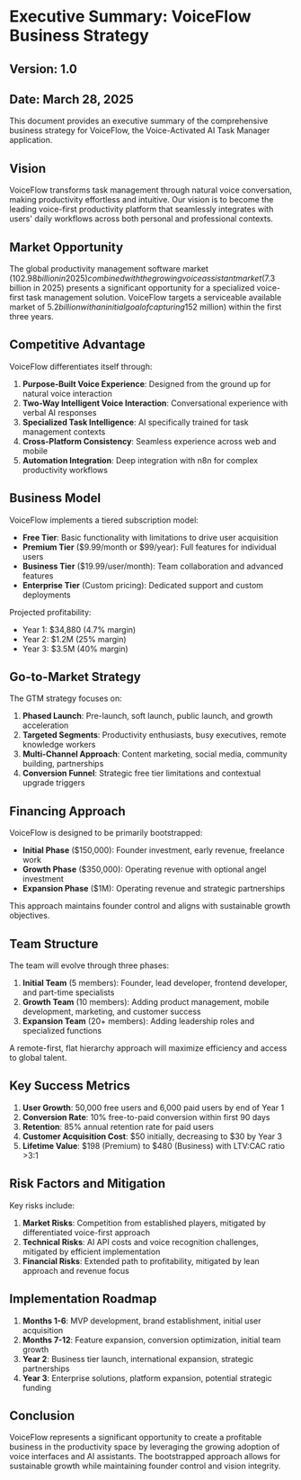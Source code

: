 # Executive Summary: VoiceFlow Business Strategy
## Version: 1.0
## Date: March 28, 2025

This document provides an executive summary of the comprehensive business strategy for VoiceFlow, the Voice-Activated AI Task Manager application.

## Vision

VoiceFlow transforms task management through natural voice conversation, making productivity effortless and intuitive. Our vision is to become the leading voice-first productivity platform that seamlessly integrates with users' daily workflows across both personal and professional contexts.

## Market Opportunity

The global productivity management software market ($102.98 billion in 2025) combined with the growing voice assistant market ($7.3 billion in 2025) presents a significant opportunity for a specialized voice-first task management solution. VoiceFlow targets a serviceable available market of $5.2 billion with an initial goal of capturing 1% ($52 million) within the first three years.

## Competitive Advantage

VoiceFlow differentiates itself through:
1. **Purpose-Built Voice Experience**: Designed from the ground up for natural voice interaction
2. **Two-Way Intelligent Voice Interaction**: Conversational experience with verbal AI responses
3. **Specialized Task Intelligence**: AI specifically trained for task management contexts
4. **Cross-Platform Consistency**: Seamless experience across web and mobile
5. **Automation Integration**: Deep integration with n8n for complex productivity workflows

## Business Model

VoiceFlow implements a tiered subscription model:
- **Free Tier**: Basic functionality with limitations to drive user acquisition
- **Premium Tier** ($9.99/month or $99/year): Full features for individual users
- **Business Tier** ($19.99/user/month): Team collaboration and advanced features
- **Enterprise Tier** (Custom pricing): Dedicated support and custom deployments

Projected profitability:
- Year 1: $34,880 (4.7% margin)
- Year 2: $1.2M (25% margin)
- Year 3: $3.5M (40% margin)

## Go-to-Market Strategy

The GTM strategy focuses on:
1. **Phased Launch**: Pre-launch, soft launch, public launch, and growth acceleration
2. **Targeted Segments**: Productivity enthusiasts, busy executives, remote knowledge workers
3. **Multi-Channel Approach**: Content marketing, social media, community building, partnerships
4. **Conversion Funnel**: Strategic free tier limitations and contextual upgrade triggers

## Financing Approach

VoiceFlow is designed to be primarily bootstrapped:
- **Initial Phase** ($150,000): Founder investment, early revenue, freelance work
- **Growth Phase** ($350,000): Operating revenue with optional angel investment
- **Expansion Phase** ($1M): Operating revenue and strategic partnerships

This approach maintains founder control and aligns with sustainable growth objectives.

## Team Structure

The team will evolve through three phases:
1. **Initial Team** (5 members): Founder, lead developer, frontend developer, and part-time specialists
2. **Growth Team** (10 members): Adding product management, mobile development, marketing, and customer success
3. **Expansion Team** (20+ members): Adding leadership roles and specialized functions

A remote-first, flat hierarchy approach will maximize efficiency and access to global talent.

## Key Success Metrics

1. **User Growth**: 50,000 free users and 6,000 paid users by end of Year 1
2. **Conversion Rate**: 10% free-to-paid conversion within first 90 days
3. **Retention**: 85% annual retention rate for paid users
4. **Customer Acquisition Cost**: $50 initially, decreasing to $30 by Year 3
5. **Lifetime Value**: $198 (Premium) to $480 (Business) with LTV:CAC ratio >3:1

## Risk Factors and Mitigation

Key risks include:
1. **Market Risks**: Competition from established players, mitigated by differentiated voice-first approach
2. **Technical Risks**: AI API costs and voice recognition challenges, mitigated by efficient implementation
3. **Financial Risks**: Extended path to profitability, mitigated by lean approach and revenue focus

## Implementation Roadmap

1. **Months 1-6**: MVP development, brand establishment, initial user acquisition
2. **Months 7-12**: Feature expansion, conversion optimization, initial team growth
3. **Year 2**: Business tier launch, international expansion, strategic partnerships
4. **Year 3**: Enterprise solutions, platform expansion, potential strategic funding

## Conclusion

VoiceFlow represents a significant opportunity to create a profitable business in the productivity space by leveraging the growing adoption of voice interfaces and AI assistants. The bootstrapped approach allows for sustainable growth while maintaining founder control and vision integrity.
